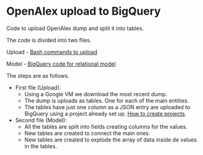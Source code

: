 # OpenAlex upload to BigQuery

Code to upload OpenAlex dump and split it into tables.

The code is divided into two files.

Upload - [Bash commands to upload](https://github.com/insyspo/openalex/blob/main/bash_commands_to_download_and_upload.ipynb)

Model - [BigQuery code for relational model](https://github.com/insyspo/openalex/blob/main/OpenAlex_create_tables_2024_02.ipynb)


The steps are as follows.
- First file (Upload):
  - Using a Google VM we download the most recent dump.
  - The dump is uploads as tables. One for each of the main entities.
  - The tables have just one column as a JSON entry are uploaded to BigQuery using a project already set up. [How to create projects](https://cloud.google.com/resource-manager/docs/creating-managing-projects).
- Second file (Model):
  - All the tables are split into fields creating columns for the values.
  - New tables are created to connect the main ones.
  - New tables are created to explode the array of data inside de values in the tables.
